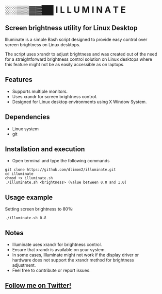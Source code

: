 # ░░▒▒▓▓██ I L L U M I N A T E
## Screen brightness utility for Linux Desktop

Illuminate is a simple Bash script designed to provide easy control over screen brightness on Linux desktops.

The script uses xrandr to adjust brightness and was created out of the need for a straightforward brightness control solution on Linux desktops where this feature might not be as easily accessible as on laptops.

## Features

- Supports multiple monitors.
- Uses xrandr for screen brightness control.
- Designed for Linux desktop environments using X Window System.

## Dependencies
* Linux system
* git

## Installation and execution
* Open terminal and type the following commands
```
git clone https://github.com/dlimon2/illuminate.git
cd illuminate
chmod +x illuminate.sh
./illuminate.sh <brightness> (value between 0.0 and 1.0)
```

## Usage example
Setting screen brightness to 80%:
```
./illuminate.sh 0.8
```
## Notes
* Illuminate uses xrandr for brightness control.
* Ensure that xrandr is available on your system.
* In some cases, Illuminate might not work if the display driver or hardware does not support the xrandr method for brightness adjustment.
* Feel free to contribute or report issues.

## <a href="https://x.com/dlimon2" target="_blank">Follow me on Twitter!</a>



